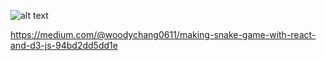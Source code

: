 
![alt text](https://github.com/woodychang0611/snake.png)

https://medium.com/@woodychang0611/making-snake-game-with-react-and-d3-js-94bd2dd5dd1e
